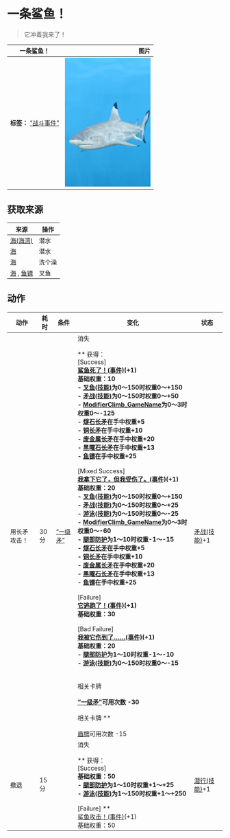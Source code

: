 # 一条鲨鱼！  
> 它冲着我来了！  
  
  一条鲨鱼！  |   图片   
 ----  |  ----:   
 **标签：**	[“战斗事件”](tag_FightEvent.md)  |  <img decoding="async" src="Sprite/SharkEvent.png" href="a.md" style="max-width:300px;max-height:300px;">   
  
## 获取来源  
来源  |  操作  
----  |  ----  
[海(海湾)](Sea_Bay.md)  |  潜水  
[海](Sea_Raft.md)  |  潜水  
[海](Sea_Raft.md)  |  洗个澡  
[海](Sea_Raft.md) , [鱼镖](HarpoonBone.md)  |  叉鱼  
## 动作  
动作  |  耗时  |  条件  |  变化  |  状态  
----  |  ----  |  ----  |  ----  |  ----  
用长矛攻击！<br>  |  30分  |  [“一级矛”](tag_Spear.md)  |  消失<br><br>** 获得： **<br>** [Success] **<br>  [鲨鱼死了！(事件)](Event_SharkFightSuccess.md)(+1)<br>基础权重：10<br>- [叉鱼(技能)](Skill_SpearFishing.md)为0～150时权重0～+150<br>- [矛战(技能)](Skill_SpearFighting.md)为0～150时权重0～+50<br>- [ModifierClimb_GameName](ModifierClimb.md)为0～3时权重0～-125<br>- [燧石长矛](SpearFlint.md)在手中权重+5<br>- [铜长矛](SpearCopper.md)在手中权重+10<br>- [废金属长矛](SpearScrap.md)在手中权重+20<br>- [黑曜石长矛](SpearObsidian.md)在手中权重+13<br>- [鱼镖](HarpoonBone.md)在手中权重+25<br><br>** [Mixed Success] **<br>  [我拿下它了，但我受伤了。(事件)](Event_SharkFightMixedSuccess.md)(+1)<br>基础权重：20<br>- [叉鱼(技能)](Skill_SpearFishing.md)为0～150时权重0～+150<br>- [矛战(技能)](Skill_SpearFighting.md)为0～150时权重0～+25<br>- [游泳(技能)](Skill_Swimming.md)为0～150时权重0～-25<br>- [ModifierClimb_GameName](ModifierClimb.md)为0～3时权重0～-60<br>- [腿部防护](LegProtection.md)为1～10时权重-1～-15<br>- [燧石长矛](SpearFlint.md)在手中权重+5<br>- [铜长矛](SpearCopper.md)在手中权重+10<br>- [废金属长矛](SpearScrap.md)在手中权重+20<br>- [黑曜石长矛](SpearObsidian.md)在手中权重+13<br>- [鱼镖](HarpoonBone.md)在手中权重+25<br><br>** [Failure] **<br>  [它逃跑了！(事件)](Event_SharkFightFailure.md)(+1)<br>基础权重：30<br><br>** [Bad Failure] **<br>  [我被它伤到了……(事件)](Event_SharkFightBadFailure.md)(+1)<br>基础权重：20<br>- [腿部防护](LegProtection.md)为1～10时权重-1～-10<br>- [游泳(技能)](Skill_Swimming.md)为0～150时权重0～-15<br><br><br>** 相关卡牌 **<br><br>[“一级矛”](tag_Spear.md)可用次数  -30<br><br>** 相关卡牌 **<br><br>[盾牌](Shield.md)可用次数  -15  |  [矛战(技能)](Skill_SpearFighting.md)+1  
撤退<br>  |  15分  |    |  消失<br><br>** 获得： **<br>** [Success] **<br>基础权重：50<br>- [腿部防护](LegProtection.md)为1～10时权重+1～+25<br>- [游泳(技能)](Skill_Swimming.md)为1～150时权重+1～+250<br><br>** [Failure] **<br>  [鲨鱼攻击！(事件)](Event_SharkFightFailedRetreat.md)(+1)<br>基础权重：50<br>  |  [潜行(技能)](Skill_Stealth.md)+1  
